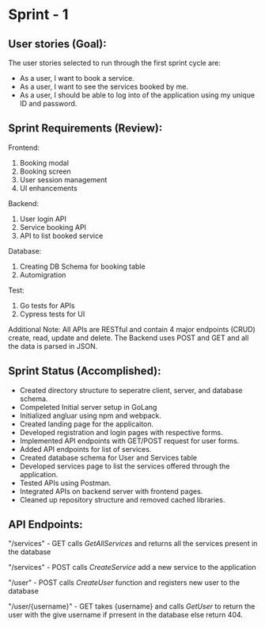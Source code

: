 # Sprint - 1

## User stories (Goal):

The user stories selected to run through the first sprint cycle are:
* As a user, I want to book a service.
* As a user, I want to see the services booked by me.
* As a user, I should be able to log into of the application using my unique ID and password.


## Sprint Requirements (Review):
Frontend:
1.	Booking modal
2.	Booking screen
3.	User session management
4.	UI enhancements

Backend:
1.	User login API
2.	Service booking API
3.  API to list booked service

Database:
1.	Creating DB Schema for booking table
2.	Automigration

Test:
1.  Go tests for APIs
2.  Cypress tests for UI

Additional Note:
All APIs are RESTful and contain 4 major endpoints (CRUD) create, read, update and delete. The Backend uses POST and GET and all the data is parsed in JSON.

## Sprint Status (Accomplished):

- Created directory structure to seperatre client, server, and database schema.
- Compeleted Initial server setup in GoLang
- Initialized angluar using npm and webpack.
- Created landing page for the applicaiton.
- Developed registration and login pages with respective forms.
- Implemented API endpoints with GET/POST request for user forms.
- Added API endpoints for list of services.
- Created database schema for User and Services table
- Developed services page to list the services offered through the application.
- Tested APIs using Postman.
- Integrated APIs on backend server with frontend pages.
- Cleaned up repository structure and removed cached libraries.


## API Endpoints:
"/services" - GET calls *GetAllServices* and returns all the services present in the database

"/services" - POST calls *CreateService* add a new service to the application

"/user" - POST calls *CreateUser* function and registers new user to the database 
 
"/user/{username}" - GET takes {username} and calls *GetUser* to return the user with the give username if prresent in the database else return 404.
